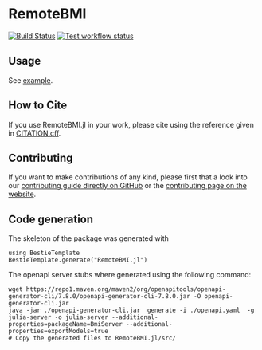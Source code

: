 # RemoteBMI

<!-- [![Stable Documentation](https://img.shields.io/badge/docs-stable-blue.svg)](https://eWaterCycle.github.io/RemoteBMI.jl/stable) -->
<!-- [![In development documentation](https://img.shields.io/badge/docs-dev-blue.svg)](https://eWaterCycle.github.io/RemoteBMI.jl/dev) -->
[![Build Status](https://github.com/eWaterCycle/RemoteBMI.jl/workflows/Julia%20test/badge.svg)](https://github.com/eWaterCycle/RemoteBMI/actions)
[![Test workflow status](https://github.com/eWaterCycle/RemoteBMI/actions/workflows/julia-test.yml/badge.svg?branch=main)](https://github.com/eWaterCycle/RemoteBMI/actions/workflows/julia-test.yml?query=branch%3Amain)
<!-- [![Docs workflow Status](https://github.com/eWaterCycle/RemoteBMI.jl/actions/workflows/Docs.yml/badge.svg?branch=main)](https://github.com/eWaterCycle/RemoteBMI.jl/actions/workflows/Docs.yml?query=branch%3Amain) -->

<!-- TODO filter on Julia component
[![Coverage](https://codecov.io/gh/eWaterCycle/RemoteBMI/branch/main/graph/badge.svg)](https://codecov.io/gh/eWaterCycle/RemoteBMI)
-->

## Usage

See [example](example/README.md).

## How to Cite

If you use RemoteBMI.jl in your work, please cite using the reference given in [CITATION.cff](https://github.com/eWaterCycle/RemoteBMI.jl/blob/main/CITATION.cff).

## Contributing

If you want to make contributions of any kind, please first that a look into our [contributing guide directly on GitHub](docs/src/90-contributing.md) or the [contributing page on the website](https://eWaterCycle.github.io/RemoteBMI.jl/dev/contributing/).

## Code generation

The skeleton of the package was generated with

```jula
using BestieTemplate
BestieTemplate.generate("RemoteBMI.jl")
```

The openapi server stubs where generated using the following command:

```shell
wget https://repo1.maven.org/maven2/org/openapitools/openapi-generator-cli/7.8.0/openapi-generator-cli-7.8.0.jar -O openapi-generator-cli.jar
java -jar ./openapi-generator-cli.jar  generate -i ./openapi.yaml  -g julia-server -o julia-server --additional-properties=packageName=BmiServer --additional-properties=exportModels=true
# Copy the generated files to RemoteBMI.jl/src/
```